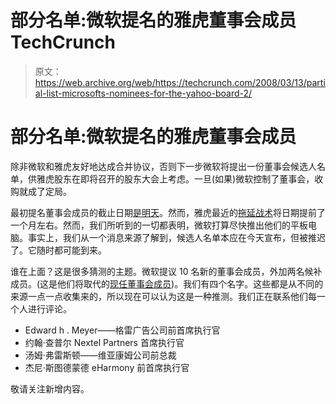# 部分名单:微软提名的雅虎董事会成员 TechCrunch

> 原文：<https://web.archive.org/web/https://techcrunch.com/2008/03/13/partial-list-microsofts-nominees-for-the-yahoo-board-2/>

# 部分名单:微软提名的雅虎董事会成员

除非微软和雅虎友好地达成合并协议，否则下一步微软将提出一份董事会候选人名单，供雅虎股东在即将召开的股东大会上考虑。一旦(如果)微软控制了董事会，收购就成了定局。

最初提名董事会成员的截止日期[是明天](https://web.archive.org/web/20230218105508/https://techcrunch.com/2008/02/27/were-sorting-through-some-crazy-googleyahoo-rumors/)。然而，雅虎最近的[拖延战术](https://web.archive.org/web/20230218105508/https://techcrunch.com/2008/02/11/yahoos-rejection-letter-to-microsoft/)将日期提前了一个月左右。然而，我们所听到的一切都表明，微软打算尽快推出他们的平板电脑。事实上，我们从一个消息来源了解到，候选人名单本应在今天宣布，但被推迟了。它随时都可能到来。

谁在上面？这是很多猜测的主题。微软提议 10 名新的董事会成员，外加两名候补成员。(这是他们将取代的[现任董事会成员](https://web.archive.org/web/20230218105508/http://yhoo.client.shareholder.com/press/directors.cfm))。我们有四个名字。这些都是从不同的来源一点一点收集来的，所以现在可以认为这是一种推测。我们正在联系他们每一个人进行评论。

*   Edward h . Meyer——格雷广告公司前首席执行官
*   约翰·查普尔 Nextel Partners 首席执行官
*   汤姆·弗雷斯顿——维亚康姆公司前总裁
*   杰尼·斯图德蒙德 eHarmony 前首席执行官

敬请关注新增内容。